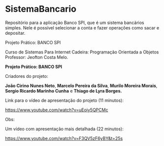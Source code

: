 # SistemaBancario
Repositório para a aplicação Banco SPI, que é um sistema bancários simples. Nele é possível selecionar a conta e fazer operações como sacar e depositar.

Projeto Prático: BANCO SPI

Curso de Sistemas Para Internet
Cadeira: Programação Orientada a Objetos
Professor: Jeofton Costa Melo.

**Projeto Prático: BANCO SPI**

Criadores do projeto:

**João Cirino Nunes Neto**, 
**Marcelo Pereira da Silva**, 
**Murilo Moreira Morais**, 
**Sergio Ricardo Marinho Cunha** e
**Thiago de Lyra Borges.**

Link para o vídeo de apresentação do projeto (11 minutos):

https://www.youtube.com/watch?v=uEoiy5QPCMc

Obs:

Um vídeo com apresentação mais detalhada (22 minutos):

https://www.youtube.com/watch?v=F3QV5zF6yBY&t=25s
